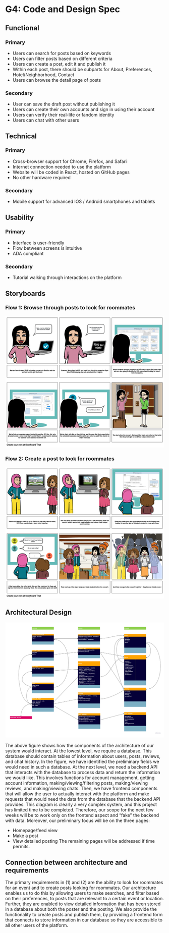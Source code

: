 # G4: Code and Design Spec
## Functional
### Primary
- Users can search for posts based on keywords
- Users can filter posts based on different criteria
- Users can create a post, edit it and publish it
- Within each post, there should be subparts for About, Preferences, Hotel/Neighborhood, Contact
- Users can browse the detail page of posts

### Secondary
- User can save the draft post without publishing it
- Users can create their own accounts and sign in using their account
- Users can verify their real-life or fandom identity
- Users can chat with other users

## Technical
### Primary
- Cross-browser support for Chrome, Firefox, and Safari
- Internet connection needed to use the platform
- Website will be coded in React, hosted on GitHub pages
- No other hardware required

### Secondary
- Mobile support for advanced IOS / Android smartphones and tablets

## Usability
### Primary
- Interface is user-friendly
- Flow between screens is intuitive
- ADA compliant

### Secondary
- Tutorial walking through interactions on the platform

## Storyboards
### Flow 1: Browse through posts to look for roommates 
![](pics/g4-browse.png)

### Flow 2: Create a post to look for roommates
![](pics/g4-new.png)

## Architectural Design
![](pics/g4-arch.jpg)

The above figure shows how the components of the architecture of our system would interact. At the lowest level, we require a database. This database should contain tables of information about users, posts, reviews, and chat history. In the figure, we have identified the preliminary fields we would need in such a database. At the next level, we need a backend API that interacts with the database to process data and return the information we would like. This involves functions for account management, getting account information, making/viewing/filtering posts, making/viewing reviews, and making/viewing chats. Then, we have frontend components that will allow the user to actually interact with the platform and make requests that would need the data from the database that the backend API provides. This diagram is clearly a very complex system, and this project has limited time to be completed. Therefore, our scope for the next few weeks will be to work only on the frontend aspect and “fake” the backend with data. Moreover, our preliminary focus will be on the three pages:
- Homepage/feed view
- Make a post
- View detailed posting
The remaining pages will be addressed if time permits.

## Connection between architecture and requirements
The primary requirements in (1) and (2) are the ability to look for roommates for an event and to create posts looking for roommates. Our architecture enables us to do this by allowing users to make searches, and filter based on their preferences, to posts that are relevant to a certain event or location. Further, they are enabled to view detailed information that has been stored in a database about both the poster and the posting. We also provide the functionality to create posts and publish them, by providing a frontend form that connects to store information in our database so they are accessible to all other users of the platform.
